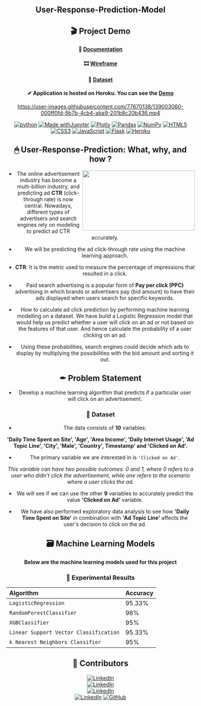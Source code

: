<div align = "center">
  
## User-Response-Prediction-Model

<h2 align = "center"> 🎬 Project Demo </h2>

<h4>📑 <a href="https://github.com/7Vivek/User-Response-Prediction-System/blob/main/Documentation/User%20Response%20Prediction%20System%20using%20Machine%20Learning%20Techniques.pdf">Documentation</a></h4>
<h4>🎞 <a href="https://github.com/7Vivek/User-Response-Prediction-System/blob/main/Documentation/Wireframe%20Documentation.pdf">Wireframe</a></h4>
<h4>📂 <a href="https://github.com/7Vivek/User-Response-Prediction-System/tree/main/Dataset">Dataset</a></h4>
<h4> ✔ Application is hosted on Heroku. You can see the <a href="https://user-response-prediction.herokuapp.com/">Demo</a></h4>

https://user-images.githubusercontent.com/77670138/139003060-000ff0fd-9b7b-4cb4-aba9-201b8c20b436.mp4

<div align = "center">
  
[![python](https://img.shields.io/badge/Python-FFD43B?style=for-the-badge&logo=python&logoColor=darkgreen)](https://github.com/7Vivek/User-Response-Prediction-System/tree/main/Python%20Code)
[![Made withJupyter](https://img.shields.io/badge/Made%20with-Jupyter-orange?style=for-the-badge&logo=Jupyter)](https://github.com/7Vivek/User-Response-Prediction-System/tree/main/Model)
[![Plotly](https://img.shields.io/badge/Plotly-239120?style=for-the-badge&logo=plotly&logoColor=white)](https://github.com/7Vivek/User-Response-Prediction-System/tree/main/EDA)
[![Pandas](https://img.shields.io/badge/pandas-%23150458.svg?style=for-the-badge&logo=pandas&logoColor=white)](https://github.com/7Vivek/User-Response-Prediction-System/tree/main/EDA)
[![NumPy](https://img.shields.io/badge/Numpy-777BB4?style=for-the-badge&logo=numpy&logoColor=white)](https://github.com/7Vivek/User-Response-Prediction-System/tree/main/EDA)
[![HTML5](https://img.shields.io/badge/html5-%23E34F26.svg?style=for-the-badge&logo=html5&logoColor=white)](https://github.com/7Vivek/User-Response-Prediction-System/blob/main/templates/index.html)
[![CSS3](https://img.shields.io/badge/css3-%231572B6.svg?style=for-the-badge&logo=css3&logoColor=white)](https://github.com/7Vivek/User-Response-Prediction-System/blob/main/static/css/style.css)
[![JavaScript](https://img.shields.io/badge/javascript-%23323330.svg?style=for-the-badge&logo=javascript&logoColor=%23F7DF1E)](https://github.com/7Vivek/User-Response-Prediction-System/blob/main/templates/index.html)
[![Flask](https://img.shields.io/badge/flask-%23000.svg?style=for-the-badge&logo=flask&logoColor=white)](https://github.com/7Vivek/User-Response-Prediction-System/blob/main/app.py)
[![Heroku](https://img.shields.io/badge/heroku-%23430098.svg?style=for-the-badge&logo=heroku&logoColor=white)](https://user-response-prediction.herokuapp.com/)
 </div>

<h2>🖱 User-Response-Prediction: What, why, and how ?</h2>

<img align = "right" src="https://miro.medium.com/max/960/1*hIPMAi6s0xF23Y8GWcPWWA.gif" style="width:300px;height:160px;"></img>    

- The online advertisement industry has become a multi-billion industry, and predicting ad **CTR** (click-through rate) is now central. Nowadays, different types of advertisers and search engines rely on modeling to predict ad CTR accurately.

- We will be predicting the ad click-through rate using the machine learning approach.

- **CTR**: It is the metric used to measure the percentage of impressions that resulted in a click.

- Paid search advertising is a popular form of **Pay per click (PPC)** advertising in which brands or advertisers pay (bid amount) to have their ads displayed when users search for specific keywords.

- How to calculate ad click prediction by performing machine learning modelling on a dataset. We have build a Logistic Regression model that would help us predict whether a user will click on an ad or not based on the features of that user. And hence calculate the probability of a user clicking on an ad.

- Using these probabilities, search engines could decide which ads to display by multiplying the possibilities with the bid amount and sorting it out.

<h2> ✒ Problem Statement</h2>

- Develop a machine learning algorithm that predicts if a particular user will click on an advertisement.

<h3> 📂 Dataset </h3>

- The data consists of **10** variables:

**'Daily Time Spent on Site', 'Age', 'Area Income', 'Daily Internet Usage', 'Ad Topic Line', 'City', 'Male', 'Country', Timestamp' and 'Clicked on Ad'.**

- The primary variable we are interested in is ```'Clicked on Ad'```.

<i>This variable can have two possible outcomes: 0 and 1, where 0 refers to a user who didn't click the advertisement, while one refers to the scenario where a user clicks the ad.</i>

- We will see if we can use the other **9** variables to accurately predict the value **'Clicked on Ad'** variable. 

- We have also performed exploratory data analysis to see how **'Daily Time Spent on Site'** in combination with **'Ad Topic Line'** affects the user's decision to click on the ad.

<h2> 🗃 Machine Learning Models </h2>

#### Below are the machine learning models used for this project

### 📝 Experimental Results

| Algorithm                               | Accuracy |
| :-------------------------------------  | :------- | 
| `LogisticRegression`                    | 95.33% |
| `RandomForestClassifier`                | 96% |
| `XGBClassifier`                         | 95% |
| `Linear Support Vector Classification`  | 95.33% |
| `k Nearest Neighbors Classifier`        | 95% |


<h2> 🧩 Contributors </h2>

[![LinkedIn](https://img.shields.io/badge/ManaliKadam-%230077B5.svg?style=for-the-badge&logo=linkedin&logoColor=white)](https://www.linkedin.com/in/manali-kadam-aa855b215)
<br>
[![LinkedIn](https://img.shields.io/badge/RuebenPatil-%230077B5.svg?style=for-the-badge&logo=linkedin&logoColor=white)](https://www.linkedin.com/in/rueben-patil-3b14b91b3)
<br>
[![LinkedIn](https://img.shields.io/badge/SiddhanthGhag-%230077B5.svg?style=for-the-badge&logo=linkedin&logoColor=white)](https://www.linkedin.com/in/siddhanth-ghag-68b7511a9)
<br>
[![LinkedIn](https://img.shields.io/badge/VivekLimbad-%230077B5.svg?style=for-the-badge&logo=linkedin&logoColor=white)](https://www.linkedin.com/in/vivek-limbad-412667215/)
[![GitHub](https://img.shields.io/badge/sami-khan-%23121011.svg?style=for-the-badge&logo=github&logoColor=white)](https://github.com/Muhammad-Samiullah-Khan/User-Response-Prediction)




